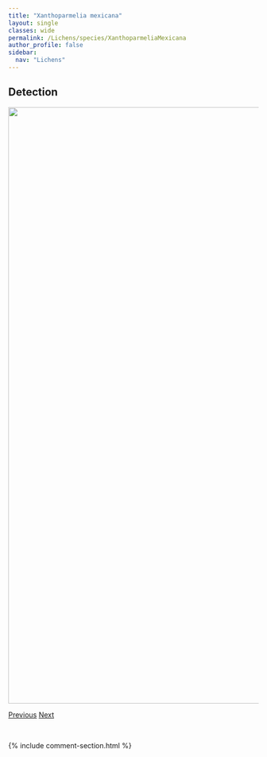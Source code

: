 ```yaml
---
title: "Xanthoparmelia mexicana"
layout: single
classes: wide
permalink: /Lichens/species/XanthoparmeliaMexicana
author_profile: false
sidebar:
  nav: "Lichens"
---
```


<h2>Detection</h2>

<a href="https://drive.google.com/uc?export=view&id=1lcAFdRSTflMuPYtY8KE2EHQMECQF92Re">
<img src="https://drive.google.com/uc?export=view&id=1lcAFdRSTflMuPYtY8KE2EHQMECQF92Re" height = "1200" width = "800">
</a>


<a href="/DevelopmentWebsite/Lichens/species/XanthoparmeliaColoradoensis" class="pagination--pager" title="Xanthoparmelia coloradoensis">Previous</a> <a href="/DevelopmentWebsite/Lichens/species/XanthoparmeliaSubdecipiens" class="pagination--pager" title="Xanthoparmelia subdecipiens">Next</a>

<p>&nbsp;</p>

{% include comment-section.html %}
